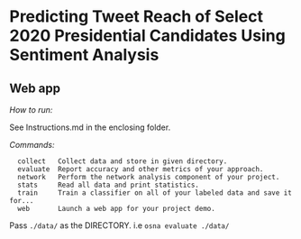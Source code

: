 # Predicting Tweet Reach of Select 2020 Presidential Candidates Using Sentiment Analysis

## Web app

*How to run:*

See Instructions.md in the enclosing folder.

*Commands:*

```
  collect   Collect data and store in given directory.
  evaluate  Report accuracy and other metrics of your approach.
  network   Perform the network analysis component of your project.
  stats     Read all data and print statistics.
  train     Train a classifier on all of your labeled data and save it for...
  web       Launch a web app for your project demo.
```

Pass `./data/` as the DIRECTORY. i.e `osna evaluate ./data/`
